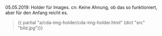 05.05.2019: Holder für Images. cn: Keine Ahnung, ob das so funktioniert, aber für den Anfang reicht es.

> {{ partial "a/cda-img-holder/cda-img-holder.html" (dict "src" "bild.jpg")}}